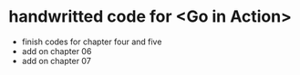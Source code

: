 # handwritted code for \<Go in Action\>
  * finish codes for chapter four and five
  * add on chapter 06
  * add on chapter 07
  